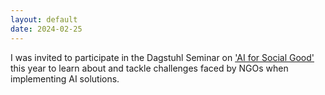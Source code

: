 ```yaml
---
layout: default
date: 2024-02-25
---
```

I was invited to participate in the Dagstuhl Seminar on ['AI for Social Good'](https://www.dagstuhl.de/en/seminars/seminar-calendar/seminar-details/24082) this year to learn about and tackle challenges faced by NGOs when implementing AI solutions.     